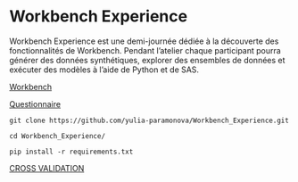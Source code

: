 # Workbench Experience
Workbench Experience est une demi-journée dédiée à la découverte des fonctionnalités de Workbench. Pendant l’atelier chaque participant pourra générer des données synthétiques, explorer des ensembles de données et exécuter des modèles à l’aide de Python et de SAS. 

[Workbench](https://engage-wmt001.workbench.sas.com/)

[Questionnaire](https://forms.office.com/r/6x3m6j8NJF)

  `git clone https://github.com/yulia-paramonova/Workbench_Experience.git`
  
  `cd Workbench_Experience/`
  
  `pip install -r requirements.txt`

[CROSS VALIDATION](https://go.documentation.sas.com/doc/en/workbenchcdc/v_001/vwbcasml/vwbcasml_forest_syntax03.htm)
